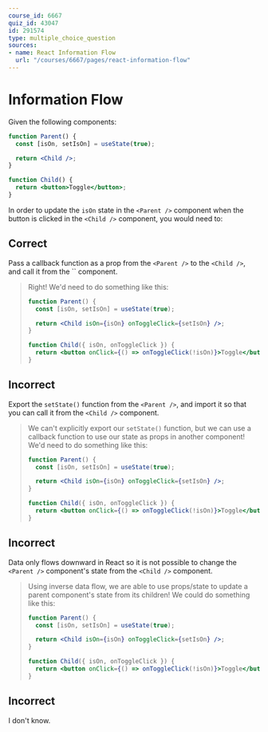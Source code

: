 ```yaml
---
course_id: 6667
quiz_id: 43047
id: 291574
type: multiple_choice_question
sources:
- name: React Information Flow
  url: "/courses/6667/pages/react-information-flow"
---
```


# Information Flow

Given the following components:

```jsx
function Parent() {
  const [isOn, setIsOn] = useState(true);

  return <Child />;
}

function Child() {
  return <button>Toggle</button>;
}
```

In order to update the `isOn` state in the `<Parent />` component when the
button is clicked in the `<Child />` component, you would need to:

## Correct

Pass a callback function as a prop from the `<Parent />` to the `<Child />`, and
call it from the `` component.

> Right! We'd need to do something like this:
> 
> ```jsx
> function Parent() {
>   const [isOn, setIsOn] = useState(true);
> 
>   return <Child isOn={isOn} onToggleClick={setIsOn} />;
> }
> 
> function Child({ isOn, onToggleClick }) {
>   return <button onClick={() => onToggleClick(!isOn)}>Toggle</button>;
> }
> ```

## Incorrect

Export the `setState()` function from the `<Parent />`, and import it so that
you can call it from the `<Child />` component.

> We can't explicitly export our `setState()` function, but we can use a
> callback function to use our state as props in another component! We'd need to
> do something like this:
> 
> ```jsx
> function Parent() {
>   const [isOn, setIsOn] = useState(true);
> 
>   return <Child isOn={isOn} onToggleClick={setIsOn} />;
> }
> 
> function Child({ isOn, onToggleClick }) {
>   return <button onClick={() => onToggleClick(!isOn)}>Toggle</button>;
> }
> ```

## Incorrect

Data only flows downward in React so it is not possible to change the
`<Parent />` component's state from the `<Child />` component.

> Using inverse data flow, we are able to use props/state to update a parent
> component's state from its children! We could do something like this:
> 
> ```jsx
> function Parent() {
>   const [isOn, setIsOn] = useState(true);
> 
>   return <Child isOn={isOn} onToggleClick={setIsOn} />;
> }
> 
> function Child({ isOn, onToggleClick }) {
>   return <button onClick={() => onToggleClick(!isOn)}>Toggle</button>;
> }
> ```

## Incorrect

I don't know.

